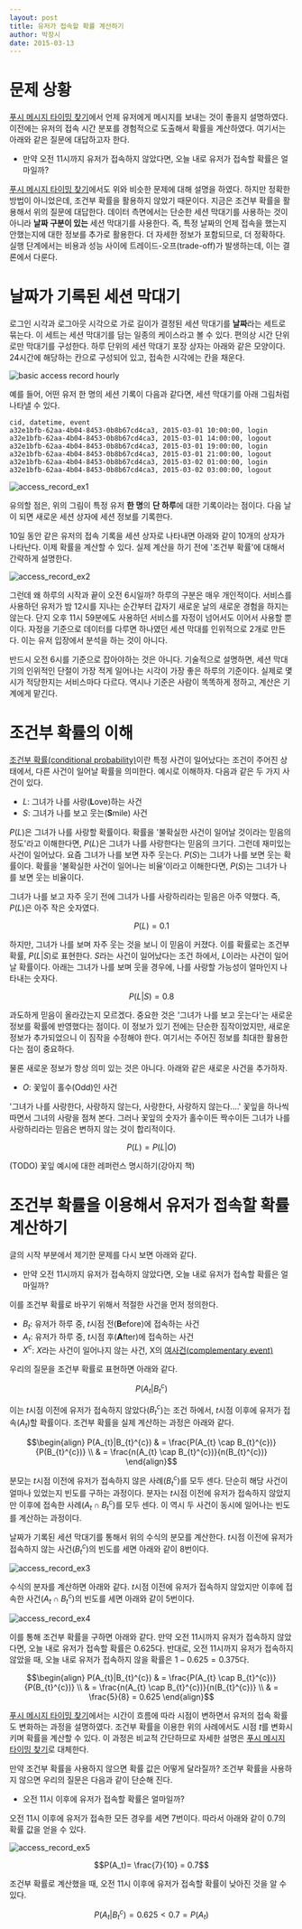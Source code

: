 ```yaml
---
layout: post
title: 유저가 접속할 확률 계산하기
author: 박장시
date: 2015-03-13
---
```


# 문제 상황

[푸시 메시지 타이밍 찾기](http://boxnwhis.kr/2015/02/27/right_timing_to_push_messages.html)에서 언제 유저에게 메시지를 보내는 것이 좋을지 설명하였다.
이전에는 유저의 접속 시간 분포를 경험적으로 도출해서 확률을 계산하였다.
여기서는 아래와 같은 질문에 대답하고자 한다.

*   만약 오전 11시까지 유저가 접속하지 않았다면, 오늘 내로 유저가 접속할 확률은 얼마일까?

[푸시 메시지 타이밍 찾기](http://boxnwhis.kr/2015/02/27/right_timing_to_push_messages.html)에서도 위와 비슷한 문제에 대해 설명을 하였다.
하지만 정확한 방법이 아니었은데, 조건부 확률을 활용하지 않았기 때문이다.
지금은 조건부 확률을 활용해서 위의 질문에 대답한다.
데이터 측면에서는 단순한 세션 막대기를 사용하는 것이 아니라 **날짜 구분이 있는** 세션 막대기를 사용한다.
즉, 특정 날짜의 언제 접속을 했는지 안했는지에 대한 정보를 추가로 활용한다.
더 자세한 정보가 포함되므로, 더 정확하다.
실행 단계에서는 비용과 성능 사이에 트레이드-오프(trade-off)가 발생하는데, 이는 결론에서 다룬다.

# 날짜가 기록된 세션 막대기

로그인 시각과 로그아웃 시각으로 가로 길이가 결정된 세션 막대기를 **날짜**라는 세트로 묶는다.
이 세트는 세션 막대기를 담는 일종의 케이스라고 볼 수 있다.
편의상 시간 단위로만 막대기를 구성한다.
하루 단위의 세션 막대기 포장 상자는 아래와 같은 모양이다.
24시간에 해당하는 칸으로 구성되어 있고, 접속한 시각에는 칸을 채운다. 

![basic access record hourly](/img/posts/2015-03-13-calcuate_prob_of_access/basic_access_record_hourly.png)

예를 들어, 어떤 유저 한 명의 세션 기록이 다음과 같다면, 세션 막대기를 아래 그림처럼 나타낼 수 있다.

    cid, datetime, event
    a32e1bfb-62aa-4b04-8453-0b8b67cd4ca3, 2015-03-01 10:00:00, login
    a32e1bfb-62aa-4b04-8453-0b8b67cd4ca3, 2015-03-01 14:00:00, logout
    a32e1bfb-62aa-4b04-8453-0b8b67cd4ca3, 2015-03-01 19:00:00, login
    a32e1bfb-62aa-4b04-8453-0b8b67cd4ca3, 2015-03-01 21:00:00, logout
    a32e1bfb-62aa-4b04-8453-0b8b67cd4ca3, 2015-03-02 01:00:00, login
    a32e1bfb-62aa-4b04-8453-0b8b67cd4ca3, 2015-03-02 03:00:00, logout
    
![access_record_ex1](/img/posts/2015-03-13-calcuate_prob_of_access/access_record_ex1.png)

유의할 점은, 위의 그림이 특정 유저 **한 명**의 **단 하루**에 대한 기록이라는 점이다.
다음 날이 되면 새로운 세션 상자에 세션 정보를 기록한다.

10일 동안 같은 유저의 접속 기록을 세션 상자로 나타내면 아래와 같이 10개의 상자가 나타난다.
이제 확률을 계산할 수 있다.
실제 계산을 하기 전에 '조건부 확률'에 대해서 간략하게 설명한다.

![access_record_ex2](/img/posts/2015-03-13-calcuate_prob_of_access/access_record_ex2.png)

그런데 왜 하루의 시작과 끝이 오전 6시일까?
하루의 구분은 매우 개인적이다.
서비스를 사용하던 유저가 밤 12시를 지나는 순간부터 갑자기 새로운 날의 새로운 경험을 하지는 않는다.
단지 오후 11시 59분에도 사용하던 서비스를 자정이 넘어서도 이어서 사용할 뿐이다.
자정을 기준으로 데이터를 다루면 하나였던 세션 막대를 인위적으로 2개로 만든다.
이는 유저 입장에서 분석을 하는 것이 아니다.

반드시 오전 6시를 기준으로 잡아야하는 것은 아니다.
기술적으로 설명하면, 세션 막대기의 인위적인 단절이 가장 적게 일어나는 시각이 가장 좋은 하루의 기준이다.
실제로 몇 시가 적당한지는 서비스마다 다르다.
역시나 기준은 사람이 똑똑하게 정하고, 계산은 기계에게 맡긴다.

# 조건부 확률의 이해

[조건부 확률(conditional probability)](http://en.wikipedia.org/wiki/Conditional_probability)이란 특정 사건이 일어났다는 조건이 주어진 상태에서, 다른 사건이 일어날 확률을 의미한다.
예시로 이해하자.
다음과 같은 두 가지 사건이 있다.

*   $L$: 그녀가 나를 사랑(**L**ove)하는 사건
*   $S$: 그녀가 나를 보고 웃는(**S**mile) 사건

$P(L)$은 그녀가 나를 사랑할 확률이다.
확률을 '불확실한 사건이 일어날 것이라는 믿음의 정도'라고 이해한다면, $P(L)$은 그녀가 나를 사랑한다는 믿음의 크기다.
그런데 재미있는 사건이 일어났다.
요즘 그녀가 나를 보면 자주 웃는다.
$P(S)$는 그녀가 나를 보면 웃는 확률이다.
확률을 '불확실한 사건이 일어나는 비율'이라고 이해한다면, $P(S)$는 그녀가 나를 보면 웃는 비율이다.

그녀가 나를 보고 자주 웃기 전에 그녀가 나를 사랑하리라는 믿음은 아주 약했다.
즉, $P(L)$은 아주 작은 숫자였다.

$$P(L) = 0.1$$

하지만, 그녀가 나를 보며 자주 웃는 것을 보니 이 믿음이 커졌다.
이를 확률로는 조건부 확률, $P(L|S)$로 표현한다.
$S$라는 사건이 일어났다는 조건 하에서, $L$이라는 사건이 일어날 확률이다.
아래는 그녀가 나를 보며 웃을 경우에, 나를 사랑할 가능성이 얼마인지 나타내는 숫자다.

$$P(L|S)=0.8$$

과도하게 믿음이 올라갔는지 모르겠다.
중요한 것은 '그녀가 나를 보고 웃는다'는 새로운 정보를 확률에 반영했다는 점이다.
이 정보가 있기 전에는 단순한 짐작이었지만, 새로운 정보가 추가되었으니 이 짐작을 수정해야 한다.
여기서는 주어진 정보를 최대한 활용한다는 점이 중요하다.

물론 새로운 정보가 항상 의미 있는 것은 아니다.
아래와 같은 새로운 사건을 추가하자.

*   $O$: 꽃잎이 홀수(Odd)인 사건

'그녀가 나를 사랑한다, 사랑하지 않는다, 사랑한다, 사랑하지 않는다....'
꽃잎을 하나씩 따면서 그녀의 사랑을 점쳐 본다.
그러나 꽃잎의 숫자가 홀수이든 짝수이든 그녀가 나를 사랑하리라는 믿음은 변하지 않는 것이 합리적이다.

$$P(L) = P(L|O)$$

(TODO) 꽃잎 예시에 대한 레퍼런스 명시하기(강아지 책)

# 조건부 확률을 이용해서 유저가 접속할 확률 계산하기

글의 시작 부분에서 제기한 문제를 다시 보면 아래와 같다.

*   만약 오전 11시까지 유저가 접속하지 않았다면, 오늘 내로 유저가 접속할 확률은 얼마일까?

이를 조건부 확률로 바꾸기 위해서 적절한 사건을 먼저 정의한다.

*   $B_{t}$: 유저가 하루 중, $t$시점 전(**B**efore)에 접속하는 사건
*   $A_{t}$: 유저가 하루 중, $t$시점 후(**A**fter)에 접속하는 사건
*   $X^{c}$: $X$라는 사건이 일어나지 않는 사건, X의 [여사건(complementary event)](http://en.wikipedia.org/wiki/Complementary_event)

우리의 질문을 조건부 확률로 표현하면 아래와 같다.

$$P(A_{t}|B_{t}^{c})$$

이는 $t$시점 이전에 유저가 접속하지 않았다($B_t^c$)는 조건 하에서, $t$시점 이후에 유저가 접속($A_t$)할 확률이다.
조건부 확률을 실제 계산하는 과정은 아래와 같다.

$$\begin{align}
P(A_{t}|B_{t}^{c}) & = \frac{P(A_{t} \cap B_{t}^{c})}{P(B_{t}^{c})} \\
& = \frac{n(A_{t} \cap B_{t}^{c})}{n(B_{t}^{c})}
\end{align}$$

분모는 $t$시점 이전에 유저가 접속하지 않은 사례($B_t^c$)를 모두 센다.
단순히 해당 사건이 얼마나 있었는지 빈도를 구하는 과정이다.
분자는 $t$시점 이전에 유저가 접속하지 않았지만 이후에 접속한 사례($A_t \cap B_t^c$)를 모두 센다.
이 역시 두 사건이 동시에 일어나는 빈도를 계산하는 과정이다.

날짜가 기록된 세션 막대기를 통해서 위의 수식의 분모를 계산한다. $t$시점 이전에 유저가 접속하지 않는 사건($B_t^c$)의 빈도를 세면 아래와 같이 8번이다.

![access_record_ex3](/img/posts/2015-03-13-calcuate_prob_of_access/access_record_ex3.png)

수식의 분자를 계산하면 아래와 같다. $t$시점 이전에 유저가 접속하지 않았지만 이후에 접속한 사건($A_t \cap B_t^c$)의 빈도를 세면 아래와 같이 5번이다.

![access_record_ex4](/img/posts/2015-03-13-calcuate_prob_of_access/access_record_ex4.png)

이를 통해 조건부 확률을 구하면 아래와 같다.
만약 오전 11시까지 유저가 접속하지 않았다면, 오늘 내로 유저가 접속할 확률은 $0.625$다.
반대로, 오전 11시까지 유저가 접속하지 않았을 때, 오늘 내로 유저가 접속하지 않을 확률은 $1 - 0.625 = 0.375$다.

$$\begin{align}
P(A_{t}|B_{t}^{c}) & = \frac{P(A_{t} \cap B_{t}^{c})}{P(B_{t}^{c})} \\
& = \frac{n(A_{t} \cap B_{t}^{c})}{n(B_{t}^{c})} \\
& = \frac{5}{8} = 0.625
\end{align}$$

[푸시 메시지 타이밍 찾기](http://boxnwhis.kr/2015/02/27/right_timing_to_push_messages.html)에서는 시간이 흐름에 따라 시점이 변하면서 유저의 접속 확률도 변화하는 과정을 설명하였다.
조건부 확률을 이용한 위의 사례에서도 시점 $t$를 변화시키며 확률을 계산할 수 있다.
이 과정은 비교적 간단하므로 자세한 설명은 [푸시 메시지 타이밍 찾기](http://boxnwhis.kr/2015/02/27/right_timing_to_push_messages.html)로 대체한다.

만약 조건부 확률을 사용하지 않으면 확률 값은 어떻게 달라질까?
조건부 확률을 사용하지 않으면 우리의 질문은 다음과 같이 단순해 진다.

*   오전 11시 이후에 유저가 접속할 확률은 얼마일까?

오전 11시 이후에 유저가 접속한 모든 경우를 세면 7번이다. 따라서 아래와 같이 $0.7$의 확률 값을 얻을 수 있다.

![access_record_ex5](/img/posts/2015-03-13-calcuate_prob_of_access/access_record_ex5.png)

$$P(A_t)= \frac{7}{10} = 0.7$$

조건부 확률로 계산했을 때, 오전 11시 이후에 유저가 접속할 확률이 낮아진 것을 알 수 있다.

$$P(A_{t}|B_{t}^{c}) = 0.625 \lt 0.7 = P(A_t)$$
